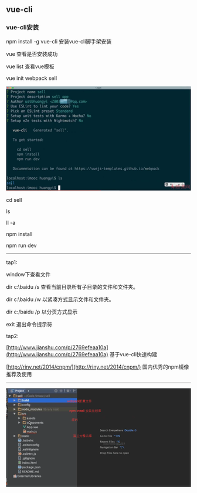 ## vue-cli

### vue-cli安装

npm install -g vue-cli  安装vue-cli脚手架安装

vue 查看是否安装成功

vue list 查看vue模板

vue init webpack sell

![](/assets/import9.png)

cd sell

ls

ll -a

npm install

npm run dev

---

tap1:

window下查看文件

dir c:\baidu /s  查看当前目录所有子目录的文件和文件夹。

dir c:\baidu /w 以紧凑方式显示文件和文件夹。

dir c:/baidu /p 以分页方式显示

exit 退出命令提示符

tap2:

[http://www.jianshu.com/p/2769efeaa10a](http://www.jianshu.com/p/2769efeaa10a) 基于vue-cli快速构建

[http://riny.net/2014/cnpm/](http://riny.net/2014/cnpm/) 国内优秀的npm镜像推荐及使用

---

![](/assets/impor8t.png)

